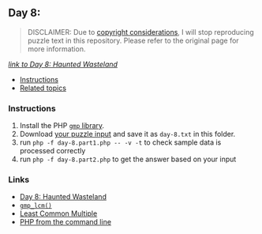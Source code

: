 ## Day 8:

> DISCLAIMER: Due to [copyright considerations](https://adventofcode.com/2023/about#faq_copying), I will stop
> reproducing puzzle text in this repository.
> Please refer to the original page for more information.

*[link to Day 8: Haunted Wasteland](https://adventofcode.com/2023/day/8)*

* [Instructions](#instructions)
* [Related topics](#links)

### Instructions

1. Install the PHP [`gmp` library](https://www.php.net/manual/en/book.gmp.php).
2. Download [your puzzle input](https://adventofcode.com/2023/day/8/input) and save it as `day-8.txt` in this
   folder.
3. run `php -f day-8.part1.php -- -v -t` to check sample data is processed correctly
4. run `php -f day-8.part2.php` to get the answer based on your input

### Links

* [Day 8: Haunted Wasteland](https://adventofcode.com/2023/day/8)
* [`gmp_lcm()`](https://www.php.net/manual/en/function.gmp-lcm.php)
* [Least Common Multiple](https://en.wikipedia.org/wiki/Least_common_multiple)
* [PHP from the command line](https://www.php.net/manual/en/features.commandline.php)

